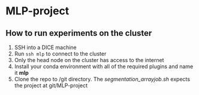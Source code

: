 # MLP-project

## How to run experiments on the cluster

1. SSH into a DICE machine
2. Run ```ssh mlp``` to connect to the cluster
3. Only the head node on the cluster has access to the internet
4. Install your conda environment with all of the required plugins and name it **mlp**
5. Clone the repo to /git directory. The *segmentation_arrayjob.sh* expects the project at git/MLP-project
